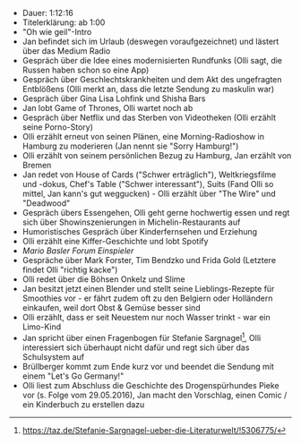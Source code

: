 - Dauer: 1:12:16
- Titelerklärung: ab 1:00
- "Oh wie geil"-Intro
- Jan befindet sich im Urlaub (deswegen voraufgezeichnet) und lästert über das Medium Radio
- Gespräch über die Idee eines modernisierten Rundfunks (Olli sagt, die Russen haben schon so eine App)
- Gespräch über Geschlechtskrankheiten und dem Akt des ungefragten Entblößens (Olli merkt an, dass die letzte Sendung zu maskulin war)
- Gespräch über Gina Lisa Lohfink und Shisha Bars
- Jan lobt Game of Thrones, Olli wartet noch ab
- Gespräch über Netflix und das Sterben von Videotheken (Olli erzählt seine Porno-Story)
- Olli erzählt erneut von seinen Plänen, eine Morning-Radioshow in Hamburg zu moderieren (Jan nennt sie "Sorry Hamburg!")
- Olli erzählt von seinem persönlichen Bezug zu Hamburg, Jan erzählt von Bremen
- Jan redet von House of Cards ("Schwer erträglich"), Weltkriegsfilme und -dokus, Chef's Table ("Schwer interessant"), Suits (Fand Olli so mittel, Jan kann's gut weggucken) - Olli erzählt über "The Wire" und "Deadwood"
- Gespräch übers Essengehen, Olli geht gerne hochwertig essen und regt sich über Showinszenierungen in Michelin-Restaurants auf
- Humoristisches Gespräch über Kinderfernsehen und Erziehung
- Olli erzählt eine Kiffer-Geschichte und lobt Spotify
- *Mario Basler Forum Einspieler*
- Gespräche über Mark Forster, Tim Bendzko und Frida Gold (Letztere findet Olli "richtig kacke")
- Olli redet über die Böhsen Onkelz und Slime
- Jan besitzt jetzt einen Blender und stellt seine Lieblings-Rezepte für Smoothies vor - er fährt zudem oft zu den Belgiern oder Holländern einkaufen, weil dort Obst & Gemüse besser sind
- Olli erzählt, dass er seit Neuestem nur noch Wasser trinkt - war ein Limo-Kind
- Jan spricht über einen Fragenbogen für Stefanie Sargnagel[^1], Olli interessiert sich überhaupt nicht dafür und regt sich über das Schulsystem auf
- Brüllberger kommt zum Ende kurz vor und beendet die Sendung mit einem "Let's Go Germany!"
- Olli liest zum Abschluss die Geschichte des Drogenspürhundes Pieke vor (s. Folge vom 29.05.2016), Jan macht den Vorschlag, einen Comic / ein Kinderbuch zu erstellen dazu

[^1]: https://taz.de/Stefanie-Sargnagel-ueber-die-Literaturwelt/!5306775/
